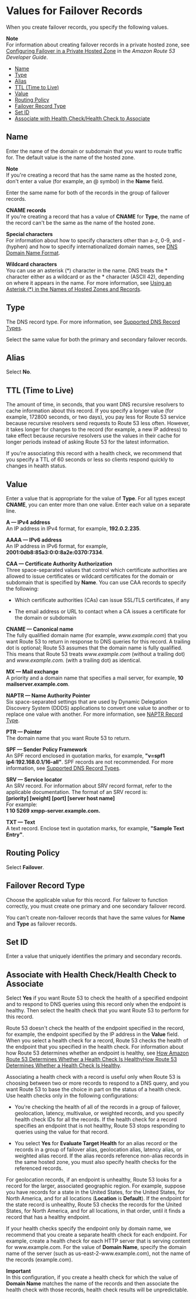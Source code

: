 # Values for Failover Records<a name="resource-record-sets-values-failover"></a>

When you create failover records, you specify the following values\.

**Note**  
For information about creating failover records in a private hosted zone, see [Configuring Failover in a Private Hosted Zone](http://docs.aws.amazon.com/Route53/latest/DeveloperGuide/dns-failover-private-hosted-zones.html) in the *Amazon Route 53 Developer Guide*\.


+ [Name](#rrsets-values-failover-name)
+ [Type](#rrsets-values-failover-type)
+ [Alias](#rrsets-values-failover-alias)
+ [TTL \(Time to Live\)](#rrsets-values-failover-ttl)
+ [Value](#rrsets-values-failover-value)
+ [Routing Policy](#rrsets-values-failover-routing-policy)
+ [Failover Record Type](#rrsets-values-failover-record-type)
+ [Set ID](#rrsets-values-failover-set-id)
+ [Associate with Health Check/Health Check to Associate](#rrsets-values-failover-associate-with-health-check)

## Name<a name="rrsets-values-failover-name"></a>

Enter the name of the domain or subdomain that you want to route traffic for\. The default value is the name of the hosted zone\. 

**Note**  
If you're creating a record that has the same name as the hosted zone, don't enter a value \(for example, an @ symbol\) in the **Name** field\. 

Enter the same name for both of the records in the group of failover records\. 

**CNAME records**  
If you're creating a record that has a value of **CNAME** for **Type**, the name of the record can't be the same as the name of the hosted zone\.

**Special characters**  
For information about how to specify characters other than a\-z, 0\-9, and \- \(hyphen\) and how to specify internationalized domain names, see [DNS Domain Name Format](DomainNameFormat.md)\.

**Wildcard characters**  
You can use an asterisk \(\*\) character in the name\. DNS treats the \* character either as a wildcard or as the \* character \(ASCII 42\), depending on where it appears in the name\. For more information, see [Using an Asterisk \(\*\) in the Names of Hosted Zones and Records](DomainNameFormat.md#domain-name-format-asterisk)\.

## Type<a name="rrsets-values-failover-type"></a>

The DNS record type\. For more information, see [Supported DNS Record Types](ResourceRecordTypes.md)\.

Select the same value for both the primary and secondary failover records\.

## Alias<a name="rrsets-values-failover-alias"></a>

Select **No**\. 

## TTL \(Time to Live\)<a name="rrsets-values-failover-ttl"></a>

The amount of time, in seconds, that you want DNS recursive resolvers to cache information about this record\. If you specify a longer value \(for example, 172800 seconds, or two days\), you pay less for Route 53 service because recursive resolvers send requests to Route 53 less often\. However, it takes longer for changes to the record \(for example, a new IP address\) to take effect because recursive resolvers use the values in their cache for longer periods instead of asking Route 53 for the latest information\. 

If you're associating this record with a health check, we recommend that you specify a TTL of 60 seconds or less so clients respond quickly to changes in health status\.

## Value<a name="rrsets-values-failover-value"></a>

Enter a value that is appropriate for the value of **Type**\. For all types except **CNAME**, you can enter more than one value\. Enter each value on a separate line\.

**A — IPv4 address**  
An IP address in IPv4 format, for example, **192\.0\.2\.235**\.

**AAAA — IPv6 address**  
An IP address in IPv6 format, for example, **2001:0db8:85a3:0:0:8a2e:0370:7334**\.

**CAA — Certificate Authority Authorization**  
Three space\-separated values that control which certificate authorities are allowed to issue certificates or wildcard certificates for the domain or subdomain that is specified by **Name**\. You can use CAA records to specify the following:  

+ Which certificate authorities \(CAs\) can issue SSL/TLS certificates, if any

+ The email address or URL to contact when a CA issues a certificate for the domain or subdomain

**CNAME — Canonical name**  
The fully qualified domain name \(for example, *www\.example\.com*\) that you want Route 53 to return in response to DNS queries for this record\. A trailing dot is optional; Route 53 assumes that the domain name is fully qualified\. This means that Route 53 treats *www\.example\.com* \(without a trailing dot\) and *www\.example\.com\.* \(with a trailing dot\) as identical\.

**MX — Mail exchange**  
A priority and a domain name that specifies a mail server, for example, **10 mailserver\.example\.com**\.

**NAPTR — Name Authority Pointer**  
Six space\-separated settings that are used by Dynamic Delegation Discovery System \(DDDS\) applications to convert one value to another or to replace one value with another\. For more information, see [NAPTR Record Type](ResourceRecordTypes.md#NAPTRFormat)\.

**PTR — Pointer**  
The domain name that you want Route 53 to return\.

**SPF — Sender Policy Framework**  
An SPF record enclosed in quotation marks, for example, **"v=spf1 ip4:192\.168\.0\.1/16\-all"**\. SPF records are not recommended\. For more information, see [Supported DNS Record Types](ResourceRecordTypes.md)\.

**SRV — Service locator**  
An SRV record\. For information about SRV record format, refer to the applicable documentation\. The format of an SRV record is:  
**\[priority\] \[weight\] \[port\] \[server host name\]**  
For example:  
**1 10 5269 xmpp\-server\.example\.com\.**

**TXT — Text**  
A text record\. Enclose text in quotation marks, for example, **"Sample Text Entry"**\. 

## Routing Policy<a name="rrsets-values-failover-routing-policy"></a>

Select **Failover**\. 

## Failover Record Type<a name="rrsets-values-failover-record-type"></a>

Choose the applicable value for this record\. For failover to function correctly, you must create one primary and one secondary failover record\.

You can't create non\-failover records that have the same values for **Name** and **Type** as failover records\.

## Set ID<a name="rrsets-values-failover-set-id"></a>

Enter a value that uniquely identifies the primary and secondary records\. 

## Associate with Health Check/Health Check to Associate<a name="rrsets-values-failover-associate-with-health-check"></a>

Select **Yes** if you want Route 53 to check the health of a specified endpoint and to respond to DNS queries using this record only when the endpoint is healthy\. Then select the health check that you want Route 53 to perform for this record\. 

Route 53 doesn't check the health of the endpoint specified in the record, for example, the endpoint specified by the IP address in the **Value** field\. When you select a health check for a record, Route 53 checks the health of the endpoint that you specified in the health check\. For information about how Route 53 determines whether an endpoint is healthy, see [How Amazon Route 53 Determines Whether a Health Check Is HealthyHow Route 53 Determines Whether a Health Check Is Healthy](dns-failover-determining-health-of-endpoints.md)\.

Associating a health check with a record is useful only when Route 53 is choosing between two or more records to respond to a DNS query, and you want Route 53 to base the choice in part on the status of a health check\. Use health checks only in the following configurations:

+ You're checking the health of all of the records in a group of failover, geolocation, latency, multivalue, or weighted records, and you specify health check IDs for all the records\. If the health check for a record specifies an endpoint that is not healthy, Route 53 stops responding to queries using the value for that record\.

+ You select **Yes** for **Evaluate Target Health** for an alias record or the records in a group of failover alias, geolocation alias, latency alias, or weighted alias record\. If the alias records reference non\-alias records in the same hosted zone, you must also specify health checks for the referenced records\. 

For geolocation records, if an endpoint is unhealthy, Route 53 looks for a record for the larger, associated geographic region\. For example, suppose you have records for a state in the United States, for the United States, for North America, and for all locations \(**Location** is **Default**\)\. If the endpoint for the state record is unhealthy, Route 53 checks the records for the United States, for North America, and for all locations, in that order, until it finds a record that has a healthy endpoint\.

If your health checks specify the endpoint only by domain name, we recommend that you create a separate health check for each endpoint\. For example, create a health check for each HTTP server that is serving content for www\.example\.com\. For the value of **Domain Name**, specify the domain name of the server \(such as us\-east\-2\-www\.example\.com\), not the name of the records \(example\.com\)\.

**Important**  
In this configuration, if you create a health check for which the value of **Domain Name** matches the name of the records and then associate the health check with those records, health check results will be unpredictable\.